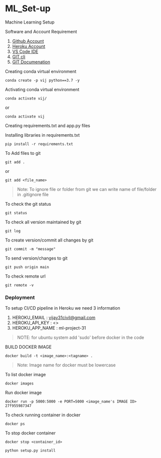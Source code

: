 # ML_Set-up
Machine Learning Setup

Software and Account Requirement
1. [Github Account](https://github.com)
2. [Heroku Account](https://dashboard.heroku.com)
3. [VS Code IDE](https://code.visualstudio.com/download)
4. [GIT cli](https://git-scm.com/downloads)
5. [GIT Documenation](https://git-scm.com/docs/gittutorial)

Creating conda virtual environment
```
conda create -p vij python==3.7 -y
```
Activating conda virtual environment
```
conda activate vij/
```
or
```
conda activate vij
```

Creating requirements.txt and app.py files

Installing libraries in requirements.txt
```
pip install -r requirements.txt
```

To Add files to git
```
git add .
```
or
```
git add <file_name>
```

> Note: To ignore file or folder from git we can write name of file/folder in .gitignore file

To check the git status
```
git status
```

To check all version maintained by git
```
git log
```

To create version/commit all changes by git
```
git commit -m "message"
```

To send version/changes to git
```
git push origin main
```

To check remote url
```
git remote -v
```

### Deployment
To setup CI/CD pipeline in Heroku we need 3 information
1. HEROKU_EMAIL : vijay31civil@gmail.com
2. HEROKU_API_KEY : <>
3. HEROKU_APP_NAME : ml-project-31

>NOTE: for ubuntu system add 'sudo' before docker in the code

BUILD DOCKER IMAGE
```
docker build -t <image_name>:<tagname> .
```
> Note: Image name for docker must be lowercase

To list docker image
```
docker images
```

Run docker image
```
docker run -p 5000:5000 -e PORT=5000 <image_name's IMAGE ID> 27f955987347
```
 
To check running container in docker
```
docker ps
```

To stop docker container
```
docker stop <container_id>
```


```
python setup.py install
```